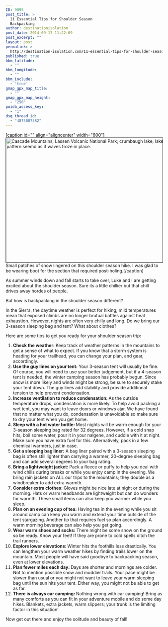 ```yaml
---
ID: 9095
post_title: >
  11 Essential Tips for Shoulder Season
  Backpacking
author: destinationisolation
post_date: 2014-09-17 11:22:09
post_excerpt: ""
layout: post
permalink: >
  http://destination-isolation.com/11-essential-tips-for-shoulder-season-backpakcing/
published: true
bbm_latitude:
  - ""
bbm_longitude:
  - ""
bbm_include:
  - 'true'
gmap_gpx_map_title:
  - ""
gmap_gpx_map_height:
  - "250"
poidb_access_key:
  - "1"
dsq_thread_id:
  - "4875007582"
---
```

[caption id="" align="aligncenter" width="600"]<a href="http://photos.destination-isolation.com/California-Cascades/Bumpass-Hell-Lassen-Volcanic-NP/i-Rb28FgN" target="_blank"><img style="border: 1px solid black;" title="DSC_0091.jpg" src="http://photos.destination-isolation.com/California-Cascades/Bumpass-Hell-Lassen-Volcanic-NP/i-Rb28FgN/0/M/DSC_0091-M.jpg" alt="Cascade Mountains; Lassen Volcanic National Park; crumbaugh lake; lake The ice pattern seemd as if waves froze in place." width="600" height="401" /></a> Small patches of snow lingered on this shoulder season hike. I was glad to be wearing boot for the section that required post-holing.[/caption]

As summer winds down and fall starts to take over, Luke and I are getting excited about the shoulder season. Sure its a little chillier but that chill drives away hordes of people.

But how is backpacking in the shoulder season different?

In the Sierra, the daytime weather is perfect for hiking; mild temperatures mean that exposed climbs are no longer brutual battles against heat exhaustion. However, nights are often very chilly and long. Do we bring our 3-season sleeping bag and tent? What about clothes?

Here are some tips to get you ready for your shoulder season trip:
<ol>
	<li><strong>Check the weather: </strong>Keep track of weather patterns in the mountains to get a sense of what to expect. If you know that a storm system is heading for your trailhead, you can change your plan, and gear, accordingly.</li>
	<li><strong>Use the guy lines on your tent:</strong> Your 3-season tent will usually be fine. Of course, you will need to use your better judgement, but if a 4-season tent is needed, the winter camping season has probably begun. Since snow is more likely and winds might be strong, be sure to securely stake your tent down. The guy lines add stability and provide additional tension to help prevent condensation.</li>
	<li><strong>Increase ventilation to reduce condensation: </strong>As the outside temperature drops, condensation is more likely. To help avoid packing a wet tent, you may want to leave doors or windows ajar. We have found that no matter what you do, condensation is unavoidable so make sure to dry your tent when you get home.</li>
	<li><b>Sleep with a hot water bottle: </b>Most nights will be warm enough for your 3-season sleeping bag rated for 32 degrees. However, if a cold snap hits, boil some water, pour it in your nalgene, and cuddle with it at night. Make sure you have extra fuel for this. Alternatively, pack in a few chemical warmers, just in case.</li>
	<li><strong>Get a sleeping bag liner:</strong> A bag liner paired with a 3-season sleeping bag is often still lighter than carrying a warmer, 20-degree sleeping bag and can add several degrees to your bag rating.</li>
	<li><strong>Bring a lightweight jacket: </strong>Pack a fleece or puffy to help you deal with wind chills during breaks or while you enjoy camp in the evening. We bring rain jackets on ALL our trips to the mountains; they double as a windbreaker to add extra warmth.</li>
	<li><strong>Consider extra clothes: </strong>Gloves might be nice late at night or during the morning. Hats or warm headbands are lightweight but can do wonders for warmth. These small items can also keep you warmer while you sleep.</li>
	<li><strong>Plan on an evening cup of tea: </strong>Having tea in the evening while you sit around camp can keep you warm and extend your time outside of the tent stargazing. Another tip that requires fuel so plan accordingly. A warm morning beverage can also help you get going.</li>
	<li><strong>Wear warm shoes and socks: </strong>There might be some snow on the ground so be ready. Know your feet! If they are prone to cold spells ditch the trail runners.</li>
	<li><strong>Explore lower elevations: </strong>Winter hits the foothills less drastically. You can lengthen your warm weather hikes by finding trails lower on the mountain. Most people will have said goodbye to backpacking season, even at lower elevations.</li>
	<li><strong>Plan fewer miles each day: </strong>Days are shorter and mornings are colder. Not to mention possible snow and muddier trails. Your pace might be slower than usual or you might not want to leave your warm sleeping bag until the sun hits your tent. Either way, you might not be able to get as far.</li>
	<li><strong>There is always car camping: </strong>Nothing wrong with car camping! Bring as many comforts as you can fit in your adventure mobile and do some day hikes. Blankets, extra jackets, warm slippers; your trunk is the limiting factor in this situation!</li>
</ol>
Now get out there and enjoy the solitude and beauty of fall!